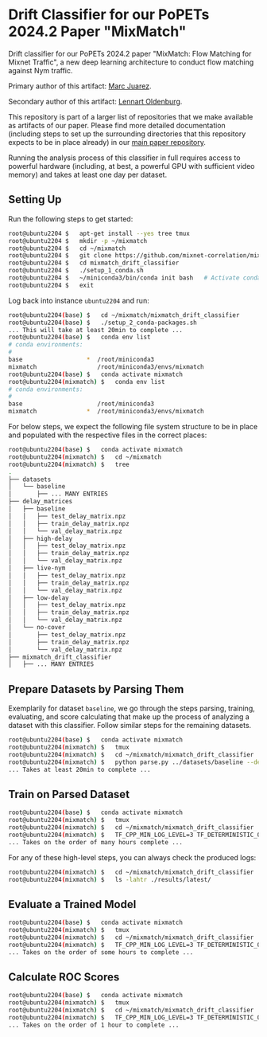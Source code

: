 # Drift Classifier for our PoPETs 2024.2 Paper "MixMatch"

Drift classifier for our PoPETs 2024.2 paper "MixMatch: Flow Matching for Mixnet Traffic", a new deep learning architecture to conduct flow matching against Nym traffic.

Primary author of this artifact: [Marc Juarez](https://mjuarezm.github.io/).

Secondary author of this artifact: [Lennart Oldenburg](https://lennartoldenburg.de/).

This repository is part of a larger list of repositories that we make available as artifacts of our paper. Please find more detailed documentation (including steps to set up the surrounding directories that this repository expects to be in place already) in our [main paper repository](https://github.com/mixnet-correlation/mixmatch-flow-matching-for-mixnet-traffic_popets-2024-2).

Running the analysis process of this classifier in full requires access to powerful hardware (including, at best, a powerful GPU with sufficient video memory) and takes at least one day per dataset.


## Setting Up

Run the following steps to get started:
```bash
root@ubuntu2204 $   apt-get install --yes tree tmux
root@ubuntu2204 $   mkdir -p ~/mixmatch
root@ubuntu2204 $   cd ~/mixmatch
root@ubuntu2204 $   git clone https://github.com/mixnet-correlation/mixmatch_drift_classifier.git
root@ubuntu2204 $   cd mixmatch_drift_classifier
root@ubuntu2204 $   ./setup_1_conda.sh
root@ubuntu2204 $   ~/miniconda3/bin/conda init bash   # Activate conda, modify if you use a different shell
root@ubuntu2204 $   exit
```

Log back into instance `ubuntu2204` and run:
```bash
root@ubuntu2204(base) $   cd ~/mixmatch/mixmatch_drift_classifier
root@ubuntu2204(base) $   ./setup_2_conda-packages.sh
... This will take at least 20min to complete ...
root@ubuntu2204(base) $   conda env list
# conda environments:
#
base                  *  /root/miniconda3
mixmatch                 /root/miniconda3/envs/mixmatch
root@ubuntu2204(base) $   conda activate mixmatch
root@ubuntu2204(mixmatch) $   conda env list
# conda environments:
#
base                     /root/miniconda3
mixmatch              *  /root/miniconda3/envs/mixmatch
```

For below steps, we expect the following file system structure to be in place and populated with the respective files in the correct places:
```bash
root@ubuntu2204(base) $   conda activate mixmatch
root@ubuntu2204(mixmatch) $   cd ~/mixmatch
root@ubuntu2204(mixmatch) $   tree
.
├── datasets
│   └── baseline
│       ├── ... MANY ENTRIES
├── delay_matrices
│   ├── baseline
│   │   ├── test_delay_matrix.npz
│   │   ├── train_delay_matrix.npz
│   │   └── val_delay_matrix.npz
│   ├── high-delay
│   │   ├── test_delay_matrix.npz
│   │   ├── train_delay_matrix.npz
│   │   └── val_delay_matrix.npz
│   ├── live-nym
│   │   ├── test_delay_matrix.npz
│   │   ├── train_delay_matrix.npz
│   │   └── val_delay_matrix.npz
│   ├── low-delay
│   │   ├── test_delay_matrix.npz
│   │   ├── train_delay_matrix.npz
│   │   └── val_delay_matrix.npz
│   └── no-cover
│       ├── test_delay_matrix.npz
│       ├── train_delay_matrix.npz
│       └── val_delay_matrix.npz
├── mixmatch_drift_classifier
│   ├── ... MANY ENTRIES
```


## Prepare Datasets by Parsing Them

Exemplarily for dataset `baseline`, we go through the steps parsing, training, evaluating, and score calculating that make up the process of analyzing a dataset with this classifier. Follow similar steps for the remaining datasets.
```bash
root@ubuntu2204(base) $   conda activate mixmatch
root@ubuntu2204(mixmatch) $   tmux
root@ubuntu2204(mixmatch) $   cd ~/mixmatch/mixmatch_drift_classifier
root@ubuntu2204(mixmatch) $   python parse.py ../datasets/baseline --delaymatpath ../delay_matrices/baseline --experiment 1
... Takes at least 20min to complete ...
```


## Train on Parsed Dataset

```bash
root@ubuntu2204(base) $   conda activate mixmatch
root@ubuntu2204(mixmatch) $   tmux
root@ubuntu2204(mixmatch) $   cd ~/mixmatch/mixmatch_drift_classifier
root@ubuntu2204(mixmatch) $   TF_CPP_MIN_LOG_LEVEL=3 TF_DETERMINISTIC_OPS=1 PYTHONHASHSEED=0 python train.py
... Takes on the order of many hours complete ...
```

For any of these high-level steps, you can always check the produced logs:
```bash
root@ubuntu2204(mixmatch) $   cd ~/mixmatch/mixmatch_drift_classifier
root@ubuntu2204(mixmatch) $   ls -lahtr ./results/latest/
```


## Evaluate a Trained Model

```bash
root@ubuntu2204(base) $   conda activate mixmatch
root@ubuntu2204(mixmatch) $   tmux
root@ubuntu2204(mixmatch) $   cd ~/mixmatch/mixmatch_drift_classifier
root@ubuntu2204(mixmatch) $   TF_CPP_MIN_LOG_LEVEL=3 TF_DETERMINISTIC_OPS=1 PYTHONHASHSEED=0 python get_scores.py ./data/latest/ ./results/latest/
... Takes on the order of some hours to complete ...
```


## Calculate ROC Scores

```bash
root@ubuntu2204(base) $   conda activate mixmatch
root@ubuntu2204(mixmatch) $   tmux
root@ubuntu2204(mixmatch) $   cd ~/mixmatch/mixmatch_drift_classifier
root@ubuntu2204(mixmatch) $   TF_CPP_MIN_LOG_LEVEL=3 TF_DETERMINISTIC_OPS=1 PYTHONHASHSEED=0 python calculate_roc.py ./results/latest/
... Takes on the order of 1 hour to complete ...
```

